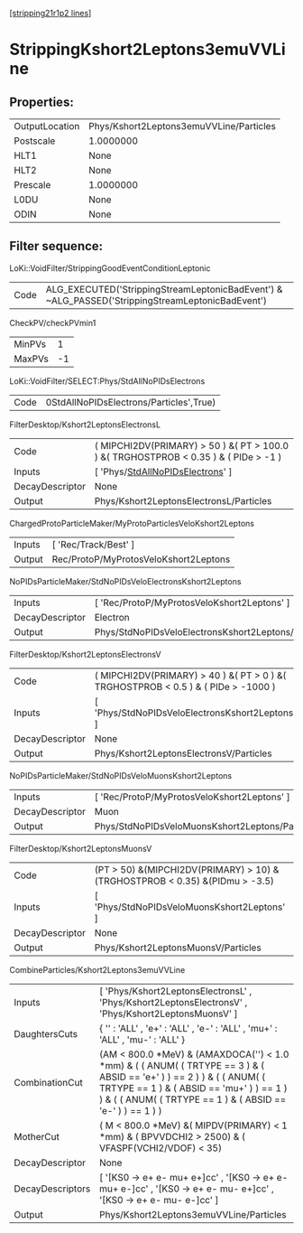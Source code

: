 [[stripping21r1p2 lines]](./stripping21r1p2-index)

# StrippingKshort2Leptons3emuVVLine

## Properties:

|                |                                         |
|----------------|-----------------------------------------|
| OutputLocation | Phys/Kshort2Leptons3emuVVLine/Particles |
| Postscale      | 1.0000000                               |
| HLT1           | None                                    |
| HLT2           | None                                    |
| Prescale       | 1.0000000                               |
| L0DU           | None                                    |
| ODIN           | None                                    |

## Filter sequence:

LoKi::VoidFilter/StrippingGoodEventConditionLeptonic

|      |                                                                                                  |
|------|--------------------------------------------------------------------------------------------------|
| Code | ALG_EXECUTED('StrippingStreamLeptonicBadEvent') & ~ALG_PASSED('StrippingStreamLeptonicBadEvent') |

CheckPV/checkPVmin1

|        |     |
|--------|-----|
| MinPVs | 1   |
| MaxPVs | -1  |

LoKi::VoidFilter/SELECT:Phys/StdAllNoPIDsElectrons

|      |                                         |
|------|-----------------------------------------|
| Code | 0StdAllNoPIDsElectrons/Particles',True) |

FilterDesktop/Kshort2LeptonsElectronsL

|                 |                                                                                               |
|-----------------|-----------------------------------------------------------------------------------------------|
| Code            | ( MIPCHI2DV(PRIMARY) \> 50 ) &( PT \> 100.0 ) &( TRGHOSTPROB \< 0.35 ) & ( PIDe \> -1 )       |
| Inputs          | [ 'Phys/[StdAllNoPIDsElectrons](./stripping21r1p2-commonparticles-stdallnopidselectrons)' ] |
| DecayDescriptor | None                                                                                          |
| Output          | Phys/Kshort2LeptonsElectronsL/Particles                                                       |

ChargedProtoParticleMaker/MyProtoParticlesVeloKshort2Leptons

|        |                                       |
|--------|---------------------------------------|
| Inputs | [ 'Rec/Track/Best' ]                |
| Output | Rec/ProtoP/MyProtosVeloKshort2Leptons |

NoPIDsParticleMaker/StdNoPIDsVeloElectronsKshort2Leptons

|                 |                                                     |
|-----------------|-----------------------------------------------------|
| Inputs          | [ 'Rec/ProtoP/MyProtosVeloKshort2Leptons' ]       |
| DecayDescriptor | Electron                                            |
| Output          | Phys/StdNoPIDsVeloElectronsKshort2Leptons/Particles |

FilterDesktop/Kshort2LeptonsElectronsV

|                 |                                                                                       |
|-----------------|---------------------------------------------------------------------------------------|
| Code            | ( MIPCHI2DV(PRIMARY) \> 40 ) &( PT \> 0 ) &( TRGHOSTPROB \< 0.5 ) & ( PIDe \> -1000 ) |
| Inputs          | [ 'Phys/StdNoPIDsVeloElectronsKshort2Leptons' ]                                     |
| DecayDescriptor | None                                                                                  |
| Output          | Phys/Kshort2LeptonsElectronsV/Particles                                               |

NoPIDsParticleMaker/StdNoPIDsVeloMuonsKshort2Leptons

|                 |                                                 |
|-----------------|-------------------------------------------------|
| Inputs          | [ 'Rec/ProtoP/MyProtosVeloKshort2Leptons' ]   |
| DecayDescriptor | Muon                                            |
| Output          | Phys/StdNoPIDsVeloMuonsKshort2Leptons/Particles |

FilterDesktop/Kshort2LeptonsMuonsV

|                 |                                                                                |
|-----------------|--------------------------------------------------------------------------------|
| Code            | (PT \> 50) &(MIPCHI2DV(PRIMARY) \> 10) &(TRGHOSTPROB \< 0.35) &(PIDmu \> -3.5) |
| Inputs          | [ 'Phys/StdNoPIDsVeloMuonsKshort2Leptons' ]                                  |
| DecayDescriptor | None                                                                           |
| Output          | Phys/Kshort2LeptonsMuonsV/Particles                                            |

CombineParticles/Kshort2Leptons3emuVVLine

|                  |                                                                                                                                                                                                                                    |
|------------------|------------------------------------------------------------------------------------------------------------------------------------------------------------------------------------------------------------------------------------|
| Inputs           | [ 'Phys/Kshort2LeptonsElectronsL' , 'Phys/Kshort2LeptonsElectronsV' , 'Phys/Kshort2LeptonsMuonsV' ]                                                                                                                              |
| DaughtersCuts    | { '' : 'ALL' , 'e+' : 'ALL' , 'e-' : 'ALL' , 'mu+' : 'ALL' , 'mu-' : 'ALL' }                                                                                                                                                       |
| CombinationCut   | (AM \< 800.0 \*MeV) & (AMAXDOCA('') \< 1.0 \*mm) & ( ( ANUM( ( TRTYPE == 3 ) & ( ABSID == 'e+' ) ) == 2 ) ) & ( ( ANUM( ( TRTYPE == 1 ) & ( ABSID == 'mu+' ) ) == 1 ) ) & ( ( ANUM( ( TRTYPE == 1 ) & ( ABSID == 'e-' ) ) == 1 ) ) |
| MotherCut        | ( M \< 800.0 \*MeV) &( MIPDV(PRIMARY) \< 1 \*mm) & ( BPVVDCHI2 \> 2500) & ( VFASPF(VCHI2/VDOF) \< 35)                                                                                                                              |
| DecayDescriptor  | None                                                                                                                                                                                                                               |
| DecayDescriptors | [ '[KS0 -\> e+ e- mu+ e+]cc' , '[KS0 -\> e+ e- mu+ e-]cc' , '[KS0 -\> e+ e- mu- e+]cc' , '[KS0 -\> e+ e- mu- e-]cc' ]                                                                                                    |
| Output           | Phys/Kshort2Leptons3emuVVLine/Particles                                                                                                                                                                                            |
